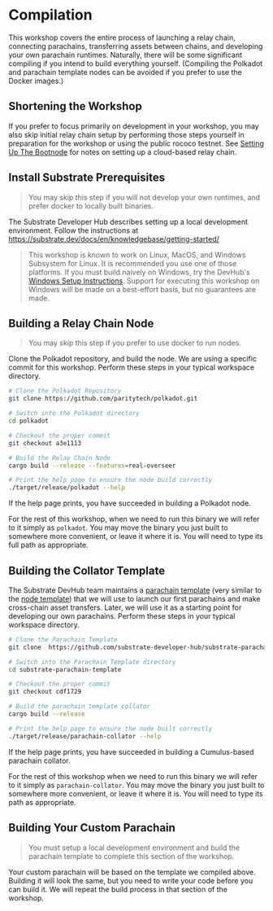 # Compilation

This workshop covers the entire process of launching a relay chain, connecting parachains,
transferring assets between chains, and developing your own parachain runtimes. Naturally, there
will be some significant compiling if you intend to build everything yourself. (Compiling the
Polkadot and parachain template nodes can be avoided if you prefer to use the Docker images.)

## Shortening the Workshop

<!-- If you intend to use this material for a live workshop you may shorten it by cutting steps off of
the end. If your workshop will not cover writing your own parachains, you may skip all the
compilation by using the provided docker images. -->

If you prefer to focus primarily on development in your workshop, you may also skip initial relay
chain setup by performing those steps yourself in preparation for the workshop or using the public
rococo testnet. See [Setting Up The Bootnode](../SettingUpTheBootnode.md) for notes on setting up a
cloud-based relay chain.

## Install Substrate Prerequisites

> You may skip this step if you will not develop your own runtimes, and prefer docker to locally
> built binaries.

The Substrate Developer Hub describes setting up a local development environment. Follow the
instructions at https://substrate.dev/docs/en/knowledgebase/getting-started/

> This workshop is known to work on Linux, MacOS, and Windows Subsystem for Linux. It is recommended
> you use one of those platforms. If you must build naively on Windows, try the DevHub's
> [Windows Setup Instructions](https://substrate.dev/docs/en/knowledgebase/getting-started/windows-users).
> Support for executing this workshop on Windows will be made on a best-effort basis, but no
> guarantees are made.

## Building a Relay Chain Node

> You may skip this step if you prefer to use docker to run nodes.

Clone the Polkadot repository, and build the node. We are using a specific commit for this workshop.
Perform these steps in your typical workspace directory.

```bash
# Clone the Polkadot Repository
git clone https://github.com/paritytech/polkadot.git

# Switch into the Polkadot directory
cd polkadot

# Checkout the proper commit
git checkout a3e1113

# Build the Relay Chain Node
cargo build --release --features=real-overseer

# Print the help page to ensure the node build correctly
./target/release/polkadot --help
```

If the help page prints, you have succeeded in building a Polkadot node.

For the rest of this workshop, when we need to run this binary we will refer to it simply as
`polkadot`. You may move the binary you just built to somewhere more convenient, or leave it where
it is. You will need to type its full path as appropriate.

## Building the Collator Template

<!-- > You may skip this step if you prefer to use docker to run nodes. -->

The Substrate DevHub team maintains a
[parachain template](https://github.com/substrate-developer-hub/substrate-parachain-template) (very
similar to the [node template](https://github.com/substrate-developer-hub/substrate-node-template))
that we will use to launch our first parachains and make cross-chain asset transfers. Later, we will
use it as a starting point for developing our own parachains. Perform these steps in your typical
workspace directory.

```bash
# Clone the Parachain Template
git clone  https://github.com/substrate-developer-hub/substrate-parachain-template

# Switch into the Parachain Template directory
cd substrate-parachain-template

# Checkout the proper commit
git checkout cdf1729

# Build the parachain template collator
cargo build --release

# Print the help page to ensure the node built correctly
./target/release/parachain-collator --help
```

If the help page prints, you have succeeded in building a Cumulus-based parachain collator.

For the rest of this workshop when we need to run this binary we will refer to it simply as
`parachain-collator`. You may move the binary you just built to somewhere more convenient, or leave
it where it is. You will need to type its path as appropriate.

## Building Your Custom Parachain

> You must setup a local development environment and build the parachain template to complete this
> section of the workshop.

Your custom parachain will be based on the template we compiled above. Building it will look the
same, but you need to write your code before you can build it. We will repeat the build process in
that section of the workshop.

<!-- ## Using the Docker Images

> You may skip this step if you have built the nodes locally

The two docker images available for this workshop run the exact same binaries that we described
building in the previous section.

- `joshyorndorff/cumulus-workshop-polkadot` is the relay chain node.
- `joshyorndorff/cumulus-workshop-parachain-collator` is the parachain node.

Because these containers will need to communicate with each other, you will need to handle
networking. [Networking in Docker](https://docs.docker.com/network/) is beyond the scope of this
tutorial, and there are many valid options. I'll briefly describe one simple option here that will
help many beginners get up and running fast.

"Host Networking" is the simplest technique and allows commands that look most similar to the ones
given in the workshop. It tells docker to run the nodes without isolating the containers; just like
if you were running local binaries.

```bash
# Instead of running
polkadot --my-args

# You should run
docker run --network host joshyorndorff/cumulus-workshop-polkadot --my-args
```

```bash
# Instead of running
parachain-collator --para-args -- --relay-args

# You should run
docker run --network host joshyorndorff/cumulus-workshop-parachain-collator --para-args -- --relay-args
```

Throughout this workshop when we need to run nodes we will refer to them simply as `polkadot` and
`parachain-collator`. You will need to transform these commands into appropriate docker commands.

-->
